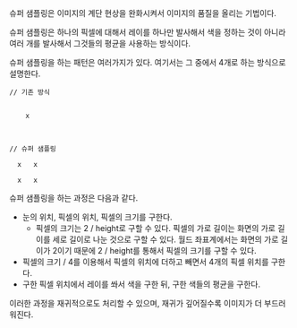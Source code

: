 슈퍼 샘플링은 이미지의 계단 현상을 완화시켜서 이미지의 품질을 올리는 기법이다. 

슈퍼 샘플링은 하나의 픽셀에 대해서 레이를 하나만 발사해서 색을 정하는 것이 아니라 여러 개를 발사해서 그것들의 평균을 사용하는 방식이다.

슈퍼 샘플링을 하는 패턴은 여러가지가 있다. 
여기서는 그 중에서 4개로 하는 방식으로 설명한다.
```
// 기존 방식


    x



// 슈퍼 샘플링
        
  x   x
    
  x   x

```

슈퍼 샘플링을 하는 과정은 다음과 같다. 
- 눈의 위치, 픽셀의 위치, 픽셀의 크기를 구한다. 
	- 픽셀의 크기는 2 / height로 구할 수 있다. 
	  픽셀의 가로 길이는 화면의 가로 길이를 세로 길이로 나눈 것으로 구할 수 있다. 
	  월드 좌표계에서는 화면의 가로 길이가 2이기 때문에 2 / height를 통해서 픽셀의 크기를 구할 수 있다. 
- 픽셀의 크기 / 4를 이용해서 픽셀의 위치에 더하고 빼면서 4개의 픽셀 위치를 구한다.
- 구한 픽셀 위치에서 레이를 쏴서 색을 구한 뒤, 구한 색들의 평균을 구한다. 

이러한 과정을 재귀적으로도 처리할 수 있으며, 재귀가 깊어질수록 이미지가 더 부드러워진다. 